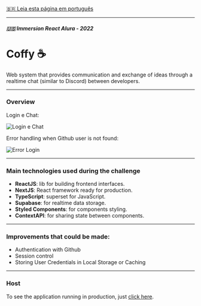 
[🇧🇷 Leia esta página em português](https://github.com/joaoD3V/aluracord-coffy/blob/main/README.md)

-------------
##### 🇺🇸 Immersion React Alura - 2022

# Coffy ☕

Web system that provides communication and exchange of ideas through a realtime chat (similar to Discord) between developers.

------------

### Overview

Login e Chat:

![Login e Chat](https://media.giphy.com/media/7jYGMQgZ6pg5m4D7I3/giphy.gif)

Error handling when Github user is not found:

![Error Login](https://media.giphy.com/media/c8DYFuPyOvdOGE6BbS/giphy.gif)

------------


###   Main technologies used during the challenge

- **ReactJS**: lib for building frontend interfaces.
- **NextJS**: React framework ready for production.
- **TypeScript**: superset for JavaScript.
- **Supabase**: for realtime data storage.
- **Styled Components**: for components styling.
-   **ContextAPI**: for sharing state between components.

------------

### Improvements that could be made:
-   Authentication with Github
- Session control
- Storing User Credentials in Local Storage or Caching

------------

### Host

To see the application running in production, just [click here](https://coffy.vercel.app/).
